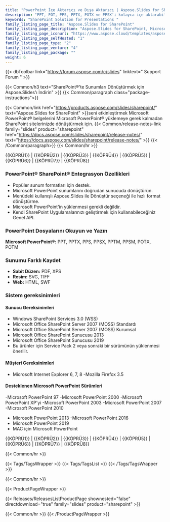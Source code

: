 ```yaml
---
title: "PowerPoint İçe Aktarıcı ve Dışa Aktarıcı | Aspose.Slides for SharePoint"
description: "PPT, POT, PPS, PPTX, POTX ve PPSX'i kolayca içe aktarabilen ve bu biçimleri PDF, TIFF ve XPS dosyalarına aktarabilen SharePoint çözümünü indirin."
keywords: "SharePoint Solution for Presentations "
family_listing_page_title: "Aspose.Slides for SharePoint"
family_listing_page_description: "Aspose.Slides for SharePoint, Microsoft PowerPoint dosyalarını diğer formatlara dönüştürebilen bir SharePoint uygulamasıdır. Aspose.Slides for SharePoint, PPT, POT, PPS, PPTX, POTX & PPSX dahil olmak üzere yaygın Microsoft sunum formatlarını kolaylıkla içe aktarabilir ve bu formatları PDF, TIFF ve XPS dosyalarına aktarabilir."
family_listing_page_iconurl: "https://www.aspose.cloud/templates/aspose/App_Themes/V3/images/slides/272x272/aspose_slides-for-sharepoint-min.png"
family_listing_page_selfHosted: "1"
family_listing_page_type: "2"
family_listing_page_venture: "4"
family_listing_page_package: ""
weight: 6
---
```


{{< dbToolbar link="https://forum.aspose.com/c/slides" linktext=" Support Forum " >}}

{{< Common/h3 text="SharePoint®'te Sunumları Dönüştürmek için Aspose.Slides'ı İndirin"  >}}
{{< Common/paragraph class="package-instructions">}}

{{< Common/link href="https://products.aspose.com/slides/sharepoint/" text="Aspose.Slides for SharePoint"  >}}seni etkinleştirmek
Microsoft PowerPoint® belgelerini Microsoft PowerPoint® yüklemeye gerek kalmadan SharePoint sitelerinizde dönüştürmek için.
{{< Common/release-notes-link family="slides" product="sharepoint" href="https://docs.aspose.com/slides/sharepoint/release-notes/" text="https://docs.aspose.com/slides/sharepoint/release-notes/"  >}}
{{< /Common/paragraph>}}
{{< Common/hr >}}

{{KÖPRÜ1}} | {{KÖPRÜ2}} | {{KÖPRÜ3}} | {{KÖPRÜ4}} | {{KÖPRÜ5}} | {{KÖPRÜ6}} | {{KÖPRÜ7}} | {{KÖPRÜ8}}

### PowerPoint® SharePoint® Entegrasyon Özellikleri

- Popüler sunum formatları için destek.
- Microsoft PowerPoint sunumlarını doğrudan sunucuda dönüştürün.
- Menüdeki kullanışlı Aspose.Slides ile Dönüştür seçeneği ile hızlı format dönüştürme.
- Microsoft PowerPoint'in yüklenmesi gerekli değildir.
- Kendi SharePoint Uygulamalarınızı geliştirmek için kullanabileceğiniz Genel API.

### PowerPoint Dosyalarını Okuyun ve Yazın

**Microsoft PowerPoint®:** PPT, PPTX, PPS, PPSX, PPTM, PPSM, POTX, POTM

### Sunumu Farklı Kaydet

- **Sabit Düzen:** PDF, XPS
- **Resim:** SVG, TIFF
- **Web:** HTML, SWF

### Sistem gereksinimleri

#### Sunucu Gereksinimleri

- Windows SharePoint Services 3.0 (WSS)
- Microsoft Office SharePoint Server 2007 (MOSS) Standardı
- Microsoft Office SharePoint Server 2007 (MOSS) Kurumsal
- Microsoft Office SharePoint Sunucusu 2013
- Microsoft Office SharePoint Sunucusu 2019
- Bu ürünler için Service Pack 2 veya sonraki bir sürümünün yüklenmesi önerilir.

#### Müşteri Gereksinimleri

- Microsoft Internet Explorer 6, 7, 8
-Mozilla Firefox 3.5

#### Desteklenen Microsoft PowerPoint Sürümleri

-Microsoft PowerPoint 97
-Microsoft PowerPoint 2000
-Microsoft PowerPoint XP'yi
-Microsoft PowerPoint 2003
-Microsoft PowerPoint 2007
-Microsoft PowerPoint 2010
- Microsoft PowerPoint 2013
-Microsoft PowerPoint 2016
- Microsoft PowerPoint 2019
- MAC için Microsoft PowerPoint

{{KÖPRÜ1}} | {{KÖPRÜ2}} | {{KÖPRÜ3}} | {{KÖPRÜ4}} | {{KÖPRÜ5}} | {{KÖPRÜ6}} | {{KÖPRÜ7}} | {{KÖPRÜ8}}

{{< Common/hr >}}

{{< Tags/TagsWrapper >}}
{{< Tags/TagsList >}}
{{< /Tags/TagsWrapper >}}

{{< Common/hr >}}

{{< ProductPageWrapper >}}

<!-- ReleasesListProductPage-->

{{< Releases/ReleasesListProductPage shownested="false"  directdownload="true" family="slides" product="sharepoint" >}}

<!-- /ReleasesListProductPage-->

{{< Common/hr >}}
{{< /ProductPageWrapper >}}


